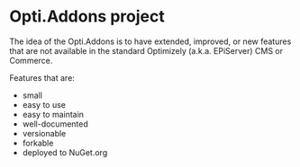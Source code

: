 # Opti.Addons project

The idea of the Opti.Addons is to have extended, improved, or new features that are not available in the standard Optimizely (a.k.a. EPiServer) CMS or Commerce.

Features that are:

* small
* easy to use
* easy to maintain
* well-documented
* versionable
* forkable
* deployed to NuGet.org

